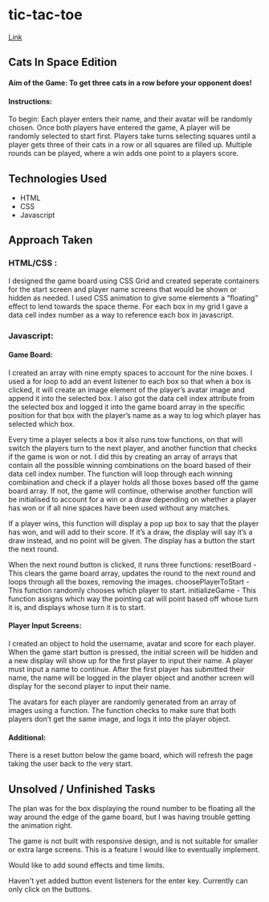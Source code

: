 # tic-tac-toe
[Link](https://christoller.github.io/tic-tac-toe/)

## Cats In Space Edition

#### Aim of the Game: To get three cats in a row before your opponent does!

#### Instructions:

To begin: Each player enters their name, and their avatar will be randomly chosen. Once both players have entered the game, A player will be randomly selected to start first. Players take turns selecting squares until a player gets three of their cats in a row or all squares are filled up. Multiple rounds can be played, where a win adds one point to a players score.

## Technologies Used

* HTML
* CSS
* Javascript

## Approach Taken

### HTML/CSS :

I designed the game board using CSS Grid and created seperate containers for the start screen and player name screens that would be shown or hidden as needed. I used CSS animation to give some elements a “floating” effect to lend towards the space theme. For each box in my grid I gave a data cell index number as a way to reference each box in javascript.

### Javascript:

#### Game Board:

I created an array with nine empty spaces to account for the nine boxes. I used a for loop to add an event listener to each box so that when a box is clicked, it will create an image element of the player’s avatar image and append it into the selected box. I also got the data cell index attribute from the selected box and logged it into the game board array in the specific position for that box with the player’s name as a way to log which player has selected which box.

Every time a player selects a box it also runs tow functions, on that will switch the players turn to the next player, and another function that checks if the game is won or not. I did this by creating an array of arrays that contain all the possible winning combinations on the board based of their data cell index number. The function will loop through each winning combination and check if a player holds all those boxes based off the game board array. If not, the game will continue, otherwise another function will be initialised to account for a win or a draw depending on whether a player has won or if all nine spaces have been used without any matches.

If a player wins, this function will display a pop up box to say that the player has won, and will add to their score. If it’s a draw, the display will say it’s a draw instead, and no point will be given. The display has a button the start the next round.

When the next round button is clicked, it runs three functions:
resetBoard - This clears the game board array, updates the round to the next round and loops through all the boxes, removing the images.
choosePlayerToStart - This function randomly chooses which player to start.
initializeGame - This function assigns which way the pointing cat will point based off whose turn it is, and displays whose turn it is to start.

#### Player Input Screens:

I created an object to hold the username, avatar and score for each player. When the game start button is pressed, the initial screen will be hidden and a new display will show up for the first player to input their name. A player must input a name to continue. After the first player has submitted their name, the name will be logged in the player object and another screen will display for the second player to input their name.

The avatars for each player are randomly generated from an array of images using a function. The function checks to make sure that both players don’t get the same image, and logs it into the player object.

#### Additional:

There is a reset button below the game board, which will refresh the page taking the user back to the very start.

## Unsolved / Unfinished Tasks

The plan was for the box displaying the round number to be floating all the way around the edge of the game board, but I was having trouble getting the animation right.

The game is not built with responsive design, and is not suitable for smaller or extra large screens. This is a feature I would like to eventually implement.

Would like to add sound effects and time limits.

Haven't yet added button event listeners for the enter key. Currently can only click on the buttons.
